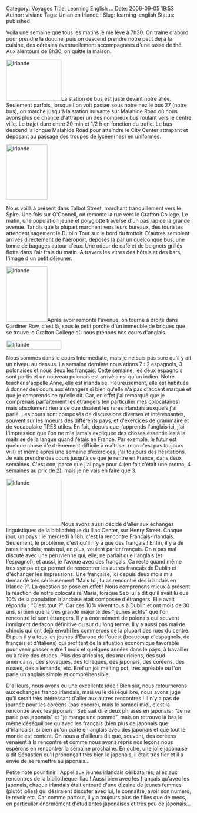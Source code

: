 Category: Voyages
Title: Learning English ...
Date: 2006-09-05 19:53
Author: viviane
Tags: Un an en Irlande !
Slug: learning-english
Status: published

Voilà une semaine que tous les matins je me lève à 7h30. On traine d'abord pour prendre la douche, puis on descend prendre notre petit dej à la cuisine, des céréales éventuellement accompagnées d'une tasse de thé. Aux alentours de 8h30, on quitte la maison.

<img class="alignleft size-full wp-image-470" title="Irlande" src="http://www.viviane-voyages.com/wp-content/uploads/2006/09/1.JPG" alt="Irlande" width="150" height="112" />La station de bus est juste devant notre allée. Seulement parfois, lorsque l'on voit passer sous notre nez le bus 27 (notre bus), on marche jusqu'à la station suivante sur Malahide Road où nous avons plus de chance d'attraper un des nombreux bus roulant vers le centre ville. Le trajet dure entre 20 min et 1/2 h en fonction du trafic. Le bus descend la longue Malahide Road pour atteindre le City Center attrapant et déposant au passage des troupes de lycéen(nes) en uniformes.

<img class="aligncenter size-full wp-image-471" title="Irlande" src="http://www.viviane-voyages.com/wp-content/uploads/2006/09/2.JPG" alt="Irlande" width="112" height="150" />

Nous voilà à présent dans Talbot Street, marchant tranquillement vers le Spire. Une fois sur O'Connell, on remonte la rue vers le Grafton College. Le matin, une population jeune et polyglotte traverse d'un pas rapide la grande avenue. Tandis que la plupart marchent vers leurs bureaux, des touristes attendent sagement le Dublin Tour sur le bord du trottoir. D'autres semblent arrivés directement de l'aéroport, déposés là par un quelconque bus, une tonne de bagages autour d'eux. Une odeur de café et de beignets grillés flotte dans l'air frais du matin. A travers les vitres des hôtels et des bars, l'image d'un petit déjeuner.

<img class="alignleft size-full wp-image-472" title="Irlande" src="http://www.viviane-voyages.com/wp-content/uploads/2006/09/3.JPG" alt="Irlande" width="112" height="150" />Après avoir remonté l'avenue, on tourne à droite dans Gardiner Row, c'est là, sous le petit porche d'un immeuble de briques que se trouve le Grafton College où nous prenons nos cours d'anglais.

<img class="aligncenter size-full wp-image-473" title="Irlande" src="http://www.viviane-voyages.com/wp-content/uploads/2006/09/4.jpg" alt="Irlande" width="150" height="24" />

Nous sommes dans le cours Intermediate, mais je ne suis pas sure qu'il y ait un niveau au dessus. La semaine dernière nous étions 7 : 2 espagnols, 3 polonaises et nous deux les français. Cette semaine, les deux espagnols sont partis et un nouveau polonais est arrivé ainsi qu'un indien. Notre teacher s'appelle Anne, elle est irlandaise. Heureusement, elle est habituée à donner des cours aux étrangers si bien qu'elle n'a pas d'accent marqué et que je comprends ce qu'elle dit. Car, en effet j'ai remarqué que je comprenais parfaitement les étrangers (en particulier mes colocataires) mais absolument rien à ce que disaient les rares irlandais auxquels j'ai parlé. Les cours sont composés de discussions diverses et intéressantes, souvent sur les moeurs des différents pays, et d'exercices de grammaire et de vocabulaire TRES utiles. En fait, depuis que j'apprends l'anglais ici, j'ai l'impression que l'on ne m'a jamais expliquée des choses essentielles à la maîtrise de la langue quand j'étais en France. Par exemple, le futur est quelque chose d'extrêmement difficile à maîtriser (non c'est pas toujours will) et même après une semaine d'exercices, j'ai toujours des hésitations. Je vais prendre des cours jusqu'à ce que je rentre en France, dans deux semaines. C'est con, parce que j'ai payé pour 4 (en fait c'était une promo, 4 semaines au prix de 2), mais je ne vais en faire que 3.

<img class="alignleft size-full wp-image-474" title="Irlande" src="http://www.viviane-voyages.com/wp-content/uploads/2006/09/5.gif" alt="Irlande" width="150" height="128" />Nous avons aussi décidé d'aller aux échanges linguistiques de la bibliothèque du Illac Center, sur Henry Street. Chaque jour, un pays : le mercredi à 18h, c'est la rencontre Français-Irlandais. Seulement, le problème, c'est qu'il n'y a que des français ! Enfin, il y a de rares irlandais, mais qui, en plus, veulent parler français. On a pas mal discuté avec une péruvienne qui, elle, ne parlait que l'anglais (et l'espagnol), et aussi, je l'avoue avec des français. Ca reste quand même très sympa et ça permet de rencontrer les autres français de Dublin et d'échanger les impressions. Une française, ici depuis deux mois m'a demandé très sérieusement "Mais toi, tu as rencontré des irlandais en Irlande ?". La question se pose en effet ! Nous comprenons mieux à présent la réaction de notre colocataire Maria, lorsque Seb lui a dit qu'il avait lu que 10% de la population irlandaise était composée d'étrangers. Elle avait répondu : "C'est tout ?". Car ces 10% vivent tous à Dublin et ont mois de 30 ans, si bien que la très grande majorité des "jeunes actifs" que l'on rencontre ici sont étrangers. Il y a énormément de polonais qui souvent immigrent de façon définitive ou sur du long terme. Il y a aussi pas mal de chinois qui ont déjà envahi les commerces de la plupart des rues du centre. Et puis il y a tous les jeunes d'Europe de l'ouest (beaucoup d'espagnols, de français et d'italiens) qui profitent de la situation économique favorable pour venir passer entre 1 mois et quelques années dans le pays, à travailler ou à faire des études. Plus des africains, des mauriciens, des sud américains, des slovaques, des tchèques, des japonais, des coréens, des russes, des allemands, etc. Bref un joli melting pot, très agréable où l'on parle un anglais simple et compréhensible.

D'ailleurs, nous avons eu une excellente idée ! Bien sûr, nous retournerons aux échanges franco irlandais, mais vu le déséquilibre, nous avons jugé qu'il serait très intéressant d'aller aux autres rencontres ! Il n'y a pas de journée pour les coréens (pas encore), mais le samedi midi, c'est la rencontre avec les japonais ! Seb sait dire deux phrases en japonais : "Je ne parle pas japonais" et "je mange une pomme", mais on retrouve là bas le même déséquilibre qu'avec les français (bien plus de japonais que d'irlandais), si bien qu'on parle en anglais avec des japonais et que tout le monde est content. On nous a d'ailleurs dit que, souvent, des coréens venaient à la rencontre et comme nous avons repris nos leçons nous espérons en rencontrer la semaine prochaine. En outre, une jolie japonaise a dit Sébastien qu'il prononçait très bien le japonais, il était très fier et il a envie de se remettre au japonais...

Petite note pour finir : Appel aux jeunes irlandais célibataires, allez aux rencontres de la bibliothèque Illac ! Aussi bien avec les français qu'avec les japonais, chaque irlandais était entouré d'une dizaine de jeunes femmes (plutôt jolies) qui désiraient discuter avec lui, le connaître, avoir son numéro, le revoir etc. Car comme partout, il y a toujours plus de filles que de mecs, en particulier énormément d'étudiantes japonaises et très peu de japonais...